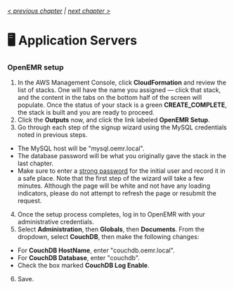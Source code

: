 _[< previous chapter](01-Getting-Started.md) | [next chapter >](03-Secure-Domain-Setup.md)_

# 🖥 Application Servers

### OpenEMR setup

1. In the AWS Management Console, click **CloudFormation** and review the list of stacks. One will have the name you assigned &mdash; click that stack, and the content in the tabs on the bottom half of the screen will populate. Once the status of your stack is a green **CREATE_COMPLETE**, the stack is built and you are ready to proceed.
2. Click the **Outputs** now, and click the link labeled **OpenEMR Setup**.
3. Go through each step of the signup wizard using the MySQL credentials noted in previous steps.
 * The MySQL host will be "mysql.oemr.local".
 * The database password will be what you originally gave the stack in the last chapter.
 * Make sure to enter a [strong password](https://www.random.org/passwords/?num=1&len=16&format=html&rnd=new) for the initial user and record it in a safe place. Note that the first step of the wizard will take a few minutes. Although the page will be white and not have any loading indicators, please do not attempt to refresh the page or resubmit the request.
4. Once the setup process completes, log in to OpenEMR with your administrative credentials.
5. Select **Administration**, then **Globals**, then **Documents**. From the dropdown, select **CouchDB**, then make the following changes:
 * For **CouchDB HostName**, enter "couchdb.oemr.local".
 * For **CouchDB Database**, enter "couchdb".
 * Check the box marked **CouchDB Log Enable**.
6. Save.

